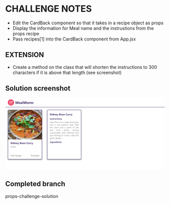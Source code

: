 # CHALLENGE NOTES

- Edit the CardBack component so that it takes in a recipe object as props
- Display the information for Meal name and the instrustions from the props recipe
- Pass recipes[1] into the CardBack component from App.jsx

## EXTENSION

- Create a method on the class that will shorten the instructions to 300 characters if it is above that length (see screenshot)

## Solution screenshot

![solution](./src/assets/solution.png)

## Completed branch

props-challenge-solution
